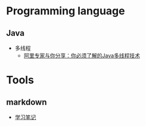 # Programming language
## Java
* 多线程
  * [阿里专家与你分享：你必须了解的Java多线程技术](https://mp.weixin.qq.com/s/UwRtyLR6scmoyP-TgtrJMw)

# Tools
## markdown
* [学习笔记](http://note.youdao.com/noteshare?id=16564809a4bcf691323f1bafb0fcd411&sub=BB99406EA07C4BBC8FFA1465CF90E1BF)
